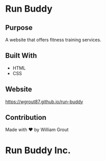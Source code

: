 # Run Buddy

## Purpose
A website that offers fitness training services.

## Built With
* HTML
* CSS

## Website
https://wgrout87.github.io/run-buddy

## Contribution
Made with ❤️ by William Grout


# Run Buddy Inc.